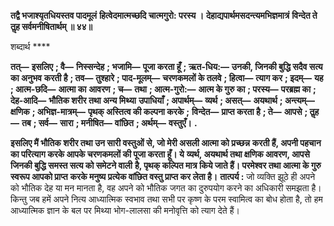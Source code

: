 **तद्वै भजाश्यृतधियस्तव पादमूलं** **हित्वेदमात्मच्छदि चात्मगुरो: परस्य ।** **देहाद्यपार्थमसदन्त्यमभिज्ञमात्रं** **विन्देत ते तॢह सर्वमनीषितार्थम् ॥ ४४॥** 

शब्दार्थ **** 

**तत्—** **इसलिए** **; वै—** **निस्सन्देह** **; भजामि—** **पूजा करता हूँ** **; ऋत-धिय:—** **उनकी, जिनकी बुद्धि सदैव सत्य का अनुभव** **करती है** **; तव—** **तुश्हारे** **; पाद-मूलम्—** **चरणकमलों के तलवे** **; हित्वा—** **त्याग कर** **; इदम्—** **यह** **; आत्म-छदि—** **आत्मा का** **आवरण** **; च—** **तथा** **; आत्म-गुरो:—** **आत्म के गुरु का** **; परस्य—** **परब्रह्म का** **; देह-आदि—** **भौतिक शरीर तथा अन्य मिथ्या** **उपाधियाँ** **; अपार्थम्—** **व्यर्थ** **; असत्—** **अयथार्थ** **; अन्त्यम्—** **क्षणिक** **; अभिज्ञ-मात्रम्—** **पृथक् अस्तित्व की कल्पना करके** **;** **विन्देत—** **प्राप्त करता है** **; ते—** **आपसे** **; तॢह—** **तब** **; सर्व—** **सारा** **; मनीषित—** **वांछित** **; अर्थम्—** **वस्तुएँ।** **.** 

**इसलिए मैं भौतिक शरीर तथा उन सारी वस्तुओं से, जो मेरी असली आत्मा को प्रच्छन्न** **करती हैं, अपनी पहचान का परित्याग करके आपके चरणकमलों की पूजा करता हूँ। ये** **व्यर्थ, अयथार्थ तथा क्षणिक आवरण, आपसे जिनकी बुद्धि समस्त सत्य को समेटने वाली** **है, पृथक् कल्पित मात्र किये जाते हैं। परमेश्वर तथा आत्मा के गुरु स्वरूप आपको प्राप्त** **करके मनुष्य प्रत्येक वांछित वस्तु प्राप्त कर लेता है।** **तात्पर्य :** जो व्यक्ति झूठे ही अपने को भौतिक देह या मन मानता है, वह अपने को भौतिक जगत का दुरुपयोग करने का अधिकारी समझता है। किन्तु जब हमें अपने नित्य आध्यात्मिक स्वभाव तथा सभी पर कृष्ण के परम स्वामित्व का बोध होता है, तो हम आध्यात्मिक ज्ञान के बल पर मिथ्या भोग-लालसा की मनोवृत्ति को त्याग देते हैं।  